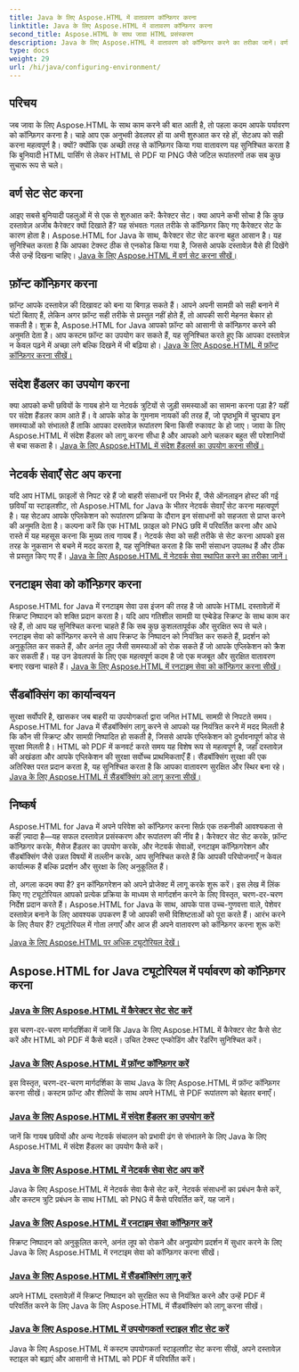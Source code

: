```yaml
---
title: Java के लिए Aspose.HTML में वातावरण कॉन्फ़िगर करना
linktitle: Java के लिए Aspose.HTML में वातावरण कॉन्फ़िगर करना
second_title: Aspose.HTML के साथ जावा HTML प्रसंस्करण
description: Java के लिए Aspose.HTML में वातावरण को कॉन्फ़िगर करने का तरीका जानें। वर्ण सेट सेट करना, फ़ॉन्ट कॉन्फ़िगर करना और संदेश हैंडलर का प्रभावी ढंग से उपयोग करना सीखें।
type: docs
weight: 29
url: /hi/java/configuring-environment/
---
```

## परिचय

जब जावा के लिए Aspose.HTML के साथ काम करने की बात आती है, तो पहला कदम आपके पर्यावरण को कॉन्फ़िगर करना है। चाहे आप एक अनुभवी डेवलपर हों या अभी शुरुआत कर रहे हों, सेटअप को सही करना महत्वपूर्ण है। क्यों? क्योंकि एक अच्छी तरह से कॉन्फ़िगर किया गया वातावरण यह सुनिश्चित करता है कि बुनियादी HTML पार्सिंग से लेकर HTML से PDF या PNG जैसे जटिल रूपांतरणों तक सब कुछ सुचारू रूप से चले।

## वर्ण सेट सेट करना

आइए सबसे बुनियादी पहलुओं में से एक से शुरुआत करें: कैरेक्टर सेट। क्या आपने कभी सोचा है कि कुछ दस्तावेज़ अजीब कैरेक्टर क्यों दिखाते हैं? यह संभवतः गलत तरीके से कॉन्फ़िगर किए गए कैरेक्टर सेट के कारण होता है। Aspose.HTML for Java के साथ, कैरेक्टर सेट सेट करना बहुत आसान है। यह सुनिश्चित करता है कि आपका टेक्स्ट ठीक से एनकोड किया गया है, जिससे आपके दस्तावेज़ वैसे ही दिखेंगे जैसे उन्हें दिखना चाहिए।
[Java के लिए Aspose.HTML में वर्ण सेट करना सीखें।](./set-character-set/)

## फ़ॉन्ट कॉन्फ़िगर करना

फ़ॉन्ट आपके दस्तावेज़ की दिखावट को बना या बिगाड़ सकते हैं। आपने अपनी सामग्री को सही बनाने में घंटों बिताए हैं, लेकिन अगर फ़ॉन्ट सही तरीके से प्रस्तुत नहीं होते हैं, तो आपकी सारी मेहनत बेकार हो सकती है। शुक्र है, Aspose.HTML for Java आपको फ़ॉन्ट को आसानी से कॉन्फ़िगर करने की अनुमति देता है। आप कस्टम फ़ॉन्ट का उपयोग कर सकते हैं, यह सुनिश्चित करते हुए कि आपका दस्तावेज़ न केवल पढ़ने में अच्छा लगे बल्कि दिखने में भी बढ़िया हो।
[Java के लिए Aspose.HTML में फ़ॉन्ट कॉन्फ़िगर करना सीखें।](./configure-fonts/)

## संदेश हैंडलर का उपयोग करना

क्या आपको कभी छवियों के गायब होने या नेटवर्क त्रुटियों से जुड़ी समस्याओं का सामना करना पड़ा है? यहीं पर संदेश हैंडलर काम आते हैं। वे आपके कोड के गुमनाम नायकों की तरह हैं, जो पृष्ठभूमि में चुपचाप इन समस्याओं को संभालते हैं ताकि आपका दस्तावेज़ रूपांतरण बिना किसी रुकावट के हो जाए। जावा के लिए Aspose.HTML में संदेश हैंडलर को लागू करना सीधा है और आपको आगे चलकर बहुत सी परेशानियों से बचा सकता है।
[Java के लिए Aspose.HTML में संदेश हैंडलर्स का उपयोग करना सीखें।](./use-message-handlers/)

## नेटवर्क सेवाएँ सेट अप करना

यदि आप HTML फ़ाइलों से निपट रहे हैं जो बाहरी संसाधनों पर निर्भर हैं, जैसे ऑनलाइन होस्ट की गई छवियाँ या स्टाइलशीट, तो Aspose.HTML for Java के भीतर नेटवर्क सेवाएँ सेट करना महत्वपूर्ण है। यह सेटअप आपके एप्लिकेशन को रूपांतरण प्रक्रिया के दौरान इन संसाधनों को सहजता से प्राप्त करने की अनुमति देता है। कल्पना करें कि एक HTML फ़ाइल को PNG छवि में परिवर्तित करना और आधे रास्ते में यह महसूस करना कि मुख्य तत्व गायब हैं। नेटवर्क सेवा को सही तरीके से सेट करना आपको इस तरह के नुकसान से बचने में मदद करता है, यह सुनिश्चित करता है कि सभी संसाधन उपलब्ध हैं और ठीक से प्रस्तुत किए गए हैं।
[Java के लिए Aspose.HTML में नेटवर्क सेवा स्थापित करने का तरीका जानें।](./setup-network-service/)

## रनटाइम सेवा को कॉन्फ़िगर करना

Aspose.HTML for Java में रनटाइम सेवा उस इंजन की तरह है जो आपके HTML दस्तावेज़ों में स्क्रिप्ट निष्पादन को शक्ति प्रदान करता है। यदि आप गतिशील सामग्री या एम्बेडेड स्क्रिप्ट के साथ काम कर रहे हैं, तो आप यह सुनिश्चित करना चाहते हैं कि सब कुछ कुशलतापूर्वक और सुरक्षित रूप से चले। रनटाइम सेवा को कॉन्फ़िगर करने से आप स्क्रिप्ट के निष्पादन को नियंत्रित कर सकते हैं, प्रदर्शन को अनुकूलित कर सकते हैं, और अनंत लूप जैसी समस्याओं को रोक सकते हैं जो आपके एप्लिकेशन को क्रैश कर सकती हैं। यह उन डेवलपर्स के लिए एक महत्वपूर्ण कदम है जो एक मजबूत और सुरक्षित वातावरण बनाए रखना चाहते हैं।
[Java के लिए Aspose.HTML में रनटाइम सेवा को कॉन्फ़िगर करना सीखें।](./configure-runtime-service/)

## सैंडबॉक्सिंग का कार्यान्वयन

सुरक्षा सर्वोपरि है, खासकर जब बाहरी या उपयोगकर्ता द्वारा जनित HTML सामग्री से निपटते समय। Aspose.HTML for Java में सैंडबॉक्सिंग लागू करने से आपको यह नियंत्रित करने में मदद मिलती है कि कौन सी स्क्रिप्ट और सामग्री निष्पादित हो सकती है, जिससे आपके एप्लिकेशन को दुर्भावनापूर्ण कोड से सुरक्षा मिलती है। HTML को PDF में कनवर्ट करते समय यह विशेष रूप से महत्वपूर्ण है, जहाँ दस्तावेज़ की अखंडता और आपके एप्लिकेशन की सुरक्षा सर्वोच्च प्राथमिकताएँ हैं। सैंडबॉक्सिंग सुरक्षा की एक अतिरिक्त परत प्रदान करता है, यह सुनिश्चित करता है कि आपका वातावरण सुरक्षित और स्थिर बना रहे।
[Java के लिए Aspose.HTML में सैंडबॉक्सिंग को लागू करना सीखें।](./implement-sandboxing/)


## निष्कर्ष

Aspose.HTML for Java में अपने परिवेश को कॉन्फ़िगर करना सिर्फ़ एक तकनीकी आवश्यकता से कहीं ज़्यादा है—यह सफल दस्तावेज़ प्रसंस्करण और रूपांतरण की नींव है। कैरेक्टर सेट सेट करके, फ़ॉन्ट कॉन्फ़िगर करके, मैसेज हैंडलर का उपयोग करके, और नेटवर्क सेवाओं, रनटाइम कॉन्फ़िगरेशन और सैंडबॉक्सिंग जैसे उन्नत विषयों में तल्लीन करके, आप सुनिश्चित करते हैं कि आपकी परियोजनाएँ न केवल कार्यात्मक हैं बल्कि प्रदर्शन और सुरक्षा के लिए अनुकूलित हैं।

तो, अगला कदम क्या है? इन कॉन्फ़िगरेशन को अपने प्रोजेक्ट में लागू करके शुरू करें। इस लेख में लिंक किए गए ट्यूटोरियल आपको प्रत्येक प्रक्रिया के माध्यम से मार्गदर्शन करने के लिए विस्तृत, चरण-दर-चरण निर्देश प्रदान करते हैं। Aspose.HTML for Java के साथ, आपके पास उच्च-गुणवत्ता वाले, पेशेवर दस्तावेज़ बनाने के लिए आवश्यक उपकरण हैं जो आपकी सभी विशिष्टताओं को पूरा करते हैं। आरंभ करने के लिए तैयार हैं? ट्यूटोरियल में गोता लगाएँ और आज ही अपने वातावरण को कॉन्फ़िगर करना शुरू करें!

[Java के लिए Aspose.HTML पर अधिक ट्यूटोरियल देखें।](https://reference.aspose.com/words/net/)

## Aspose.HTML for Java ट्यूटोरियल में पर्यावरण को कॉन्फ़िगर करना
### [Java के लिए Aspose.HTML में कैरेक्टर सेट सेट करें](./set-character-set/)
इस चरण-दर-चरण मार्गदर्शिका में जानें कि Java के लिए Aspose.HTML में कैरेक्टर सेट कैसे सेट करें और HTML को PDF में कैसे बदलें। उचित टेक्स्ट एन्कोडिंग और रेंडरिंग सुनिश्चित करें।
### [Java के लिए Aspose.HTML में फ़ॉन्ट कॉन्फ़िगर करें](./configure-fonts/)
इस विस्तृत, चरण-दर-चरण मार्गदर्शिका के साथ Java के लिए Aspose.HTML में फ़ॉन्ट कॉन्फ़िगर करना सीखें। कस्टम फ़ॉन्ट और शैलियों के साथ अपने HTML से PDF रूपांतरण को बेहतर बनाएँ।
### [Java के लिए Aspose.HTML में संदेश हैंडलर का उपयोग करें](./use-message-handlers/)
जानें कि गायब छवियों और अन्य नेटवर्क संचालन को प्रभावी ढंग से संभालने के लिए Java के लिए Aspose.HTML में संदेश हैंडलर का उपयोग कैसे करें।
### [Java के लिए Aspose.HTML में नेटवर्क सेवा सेट अप करें](./setup-network-service/)
Java के लिए Aspose.HTML में नेटवर्क सेवा कैसे सेट करें, नेटवर्क संसाधनों का प्रबंधन कैसे करें, और कस्टम त्रुटि प्रबंधन के साथ HTML को PNG में कैसे परिवर्तित करें, यह जानें।
### [Java के लिए Aspose.HTML में रनटाइम सेवा कॉन्फ़िगर करें](./configure-runtime-service/)
स्क्रिप्ट निष्पादन को अनुकूलित करने, अनंत लूप को रोकने और अनुप्रयोग प्रदर्शन में सुधार करने के लिए Java के लिए Aspose.HTML में रनटाइम सेवा को कॉन्फ़िगर करना सीखें।
### [Java के लिए Aspose.HTML में सैंडबॉक्सिंग लागू करें](./implement-sandboxing/)
अपने HTML दस्तावेज़ों में स्क्रिप्ट निष्पादन को सुरक्षित रूप से नियंत्रित करने और उन्हें PDF में परिवर्तित करने के लिए Java के लिए Aspose.HTML में सैंडबॉक्सिंग को लागू करना सीखें।
### [Java के लिए Aspose.HTML में उपयोगकर्ता स्टाइल शीट सेट करें](./set-user-style-sheet/)
Java के लिए Aspose.HTML में कस्टम उपयोगकर्ता स्टाइलशीट सेट करना सीखें, अपने दस्तावेज़ स्टाइल को बढ़ाएं और आसानी से HTML को PDF में परिवर्तित करें।